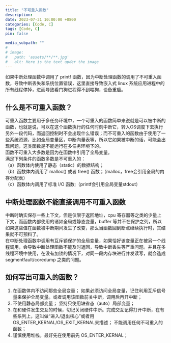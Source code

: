 ```yaml
---
title: "不可重入函数"
description: 
date: 2023-07-31 10:00:00 +0800
categories: [Code, C]
tags: [Code, C]
pin: false

media_subpath: ""
#
# image:
#   path: 'assets/**/**.jpg'
#   alt: Here is the text upder the image
---
```


如果中断处理函数中调用了 printf 函数，因为中断处理函数的调用了不可重入函数，导致中断丢失和系统位置错误，这里直接导致嵌入式 linux 系统应用进程中的所有线程停掉，进而导致看门狗进程得不到喂狗，设备重启。  
## 什么是不可重入函数？  
可重入函数主要用于多任务环境中，一个可重入的函数简单来说就是可以被中断的函数，也就是说，可以在这个函数执行的任何时刻中断它，转入OS调度下去执行另外一段代码，而返回控制时不会出现什么错误；而不可重入的函数由于使用了一些系统资源，比如全局变量区，中断向量表等，所以它如果被中断的话，可能会出现问题，这类函数是不能运行在多任务环境下的。  
函数不可重入大多数是因为在函数中引用了全局变量。  
满足下列条件的函数多数是不可重入的：  
（a）函数体内使用了静态（static）的数据结构；  
（b）函数体内调用了 malloc() 或者 free() 函数；（malloc，free会引用全局的内存分配表）  
（c）函数体内调用了标准 I/O 函数;（printf会引用全局变量stdout）  
## 中断处理函数不能直接调用不可重入函数  
中断时确实保存一些上下文，但是仅限于返回地址，cpu 寄存器等之类的少量上下文，而函数内部使用的诸如全局或静态变量，buffer 等并不在保护之列，所以如果这些值在函数被中断期间发生了改变，那么当函数回到断点继续执行时，其结果就不可预料了。  
在中断处理函数中调用有互斥锁保护的全局变量，如果恰好该变量正在被另一个线程调用，会导致中断处理函数不能及时返回，导致中断丢失等严重问题。并且在多线程环境中使用，在没有加锁的情况下，对同一段内存块进行并发读写，就会造成 segmentfault/coredump 之类的问题。  
## 如何写出可重入的函数？  
1. 在函数体内不访问那些全局变量； 如果必须访问全局变量，记住利用互斥信号量来保护全局变量。或者调用该函数前关中断，调用后再开中断；  
2. 不使用静态局部变量； 坚持只使用缺省态（auto）局部变量；  
3. 在和硬件发生交互的时候，切记关闭硬件中断。完成交互记得打开中断，在有些系列上，这叫做“进入/退出核心”或者用OS_ENTER_KERNAL/OS_EXIT_KERNAL来描述； 不能调用任何不可重入的函数；  
4. 谨慎使用堆栈。最好先在使用前先 OS_ENTER_KERNAL；
